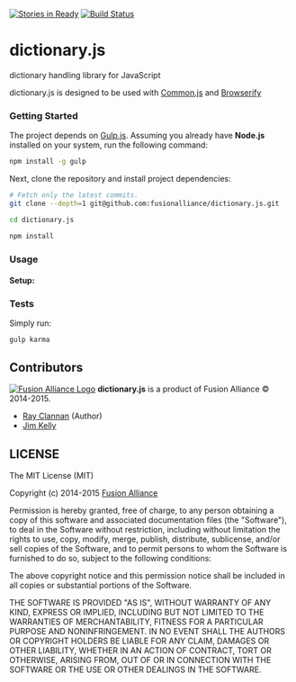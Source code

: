 [![Stories in Ready](https://badge.waffle.io/fusionalliance/dictionary.js.png?label=ready&title=Ready)](https://waffle.io/fusionalliance/dictionary.js) [![Build Status](https://travis-ci.org/fusionalliance/dictionary.js.svg)](https://travis-ci.org/fusionalliance/dictionary.js)
# dictionary.js

dictionary handling library for JavaScript

dictionary.js is designed to be used with [Common.js](http://www.commonjs.org/) and [Browserify](http://browserify.org/)

### Getting Started

The project depends on [Gulp.js](http://gulpjs.com). Assuming
you already have **Node.js** installed on your system, run the following command:

```bash
npm install -g gulp
```

Next, clone the repository and install project dependencies:
```bash
# Fetch only the latest commits.
git clone --depth=1 git@github.com:fusionalliance/dictionary.js.git

cd dictionary.js

npm install
```
### Usage

#### Setup:

### Tests

Simply run:

```
gulp karma
```

## Contributors

[![Fusion Alliance Logo](https://avatars0.githubusercontent.com/u/1154219?v=3&u=e1451e6a65343331369d53a2b6e0c7046c2cc810&s=60)](https://github.com/FusionAlliance)
**dictionary.js** is a product of Fusion Alliance &copy; 2014-2015.

+ [Ray Clannan](https://github.com/rclanan) (Author)
+ [Jim Kelly](https://github.com/ProgrammerWithoutaName)

## LICENSE

The MIT License (MIT)

Copyright (c) 2014-2015 [Fusion Alliance](https://www.fusionalliance.com/?utm_source=GitHub&utm_medium=Website&utm_campaign=OpenSource)

Permission is hereby granted, free of charge, to any person obtaining a copy
of this software and associated documentation files (the "Software"), to deal
in the Software without restriction, including without limitation the rights
to use, copy, modify, merge, publish, distribute, sublicense, and/or sell
copies of the Software, and to permit persons to whom the Software is
furnished to do so, subject to the following conditions:

The above copyright notice and this permission notice shall be included in all
copies or substantial portions of the Software.

THE SOFTWARE IS PROVIDED "AS IS", WITHOUT WARRANTY OF ANY KIND, EXPRESS OR
IMPLIED, INCLUDING BUT NOT LIMITED TO THE WARRANTIES OF MERCHANTABILITY,
FITNESS FOR A PARTICULAR PURPOSE AND NONINFRINGEMENT. IN NO EVENT SHALL THE
AUTHORS OR COPYRIGHT HOLDERS BE LIABLE FOR ANY CLAIM, DAMAGES OR OTHER
LIABILITY, WHETHER IN AN ACTION OF CONTRACT, TORT OR OTHERWISE, ARISING FROM,
OUT OF OR IN CONNECTION WITH THE SOFTWARE OR THE USE OR OTHER DEALINGS IN THE
SOFTWARE.
